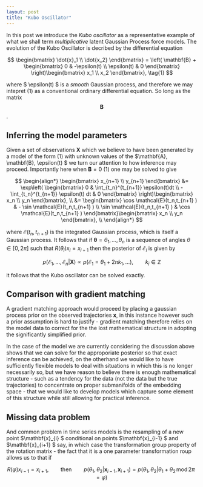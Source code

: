 ```yaml
---
layout: post
title: "Kubo Oscillator"
---
```


In this post we introduce the *Kubo oscillator* as a representative example of what we shall term *multiplicative* latent Gaussian Process force models. The evolution of the Kubo Oscillator is decribed by the differential equation

$$
\begin{bmatrix} \dot{x}_1 \\ \dot{x_2} \end{bmatrix}
= \left( \mathbf{B} + \begin{bmatrix} 0 & -\epsilon(t) \\ \epsilon(t) & 0 \end{bmatrix} \right)\begin{bmatrix} x_1 \\ x_2 \end{bmatrix}, \tag{1}
$$

where $ \epsilon(t) $ is a *smooth* Gaussian process, and therefore we may intepret (1) as a conventional ordinary differential equation. So long as the matrix $$\mathbf{B}$$.

## Inferring the model parameters
Given a set of observations $\mathbf{X}$ which we believe to have been generated by a model of the form (1) with unknown values of the $\mathbf{A}, \mathbf{B}, \epsilon(t) $ we turn our attention to how inference may proceed. Importantly here when $\mathbf{B} = 0$ (1) one may be solved to give

$$
\begin{align*}
\begin{bmatrix} x_{n+1} \\ y_{n+1} \end{bmatrix} &= \exp\left(
\begin{bmatrix} 0 & \int_{t_n}^{t_{n+1}} \epsilon(t)dt \\
-\int_{t_n}^{t_{n+1}} \epsilon(t) dt  & 0
\end{bmatrix} \right)\begin{bmatrix} x_n \\ y_n \end{bmatrix}, \\
&= \begin{bmatrix}
\cos \mathcal{E}(t_n,t_{n+1} ) & - \sin \mathcal{E}(t_n,t_{n+1} ) \\
\sin \mathcal{E}(t_n,t_{n+1} ) & \cos \mathcal{E}(t_n,t_{n+1} )
\end{bmatrix}\begin{bmatrix} x_n \\ y_n \end{bmatrix}, \\
\end{align*}
$$

where $\mathcal{E}(t_{n}, t_{n+1})$ is the integrated Gaussian process, which is itself a Gaussian process. It follows that if $\mathbf{\theta} = \theta_1, \ldots, \theta_n$ is a sequence of angles $\theta \in [0,2\pi]$ such that $R(\theta_i) x_{i} = x_{i+1}$ then the posterior of $\mathcal{E}_i$ is given by

$$
p(\mathcal{E}_1, \ldots, \mathcal{E}_n | \mathbf{X} ) \propto p(\mathcal{E}_1 =  \theta_1 + 2\pi k_1, \ldots ), \qquad k_i \in \mathbb{Z}
$$

it follows that the Kubo oscillator can be solved exactly.

## Comparison with gradient matching
A gradient matching approach would proceed by placing a gaussian process prior on the observed trajectories $\mathbf{x}$, in this instance however such a prior assumption is hard to justify - gradient matching therefore relies on the model data to correct for the the lost mathematical structure in adopting the significantly simplified prior.

In the case of the model we are currently considering the discussion above shows that we can solve for the approporiate posterior so that exact inference can be achieved, on the otherhand we would like to have sufficiently flexible models to deal with situations in which this is no longer necessarily so, but we have reason to believe there is enough mathematical structure - such as a tendency for the data (not the data but the true trajectories) to concentrate on proper submanifolds of the embedding space - that we would like to develop models which capture some element of this structure while still allowing for practical inference.

## Missing data problem
And common problem in time series models is the resampling of a new point $\mathbf{x}\_{i} $ conditional on points $\mathbf{x}\_{i-1} $ and $\mathbf{x}_{i+1} $ say, in which case the transformation group property of the rotation matrix - the fact that it is a one parameter transformation roup allows us to that if

$$
R(\varphi) x_{i-1} = x_{i+1}, \qquad \mbox{then} \qquad p(\theta_1, \theta_2 | \mathbf{x}_{i-1}, \mathbf{x}_{i+1} ) = p(\theta_1, \theta_2 | \theta_1 + \theta_2 \, \mbox{mod} \, 2\pi = \varphi )
$$